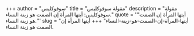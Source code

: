 +++
author = "سوفوكليس"
title = "مقولة سوفوكليس"
description = "مقولة سوفوكليس: أيتها المرأة إن الصمت هو زينة النساء."
quote = '''أيتها المرأة إن الصمت هو زينة النساء.'''
slug = "أيتها-المرأة-إن-الصمت-هو-زينة-النساء"
+++
أيتها المرأة إن الصمت هو زينة النساء.
